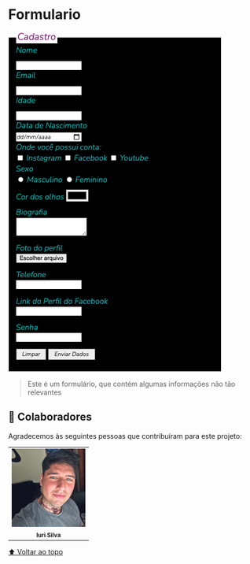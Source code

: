 # Formulario



<img src="./assets/form.png" alt="img-form">

> Este é um formulário, que contém algumas informações não tão relevantes 


## 🤝 Colaboradores

Agradecemos às seguintes pessoas que contribuíram para este projeto:

<table>
  <tr>
    <td align="center">
      <a href="#">
        <img src="./assets/leo.jpg" width="150px;" alt="Foto do Leonardo Moraes no GitHub"/><br>
        <sub>
          <b>Iuri Silva</b>
        </sub>
      </a>
    
  </tr>
</table>




[⬆ Voltar ao topo](#nome-do-projeto)<br>
